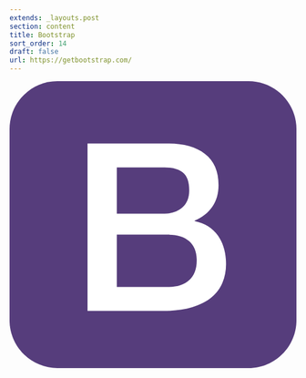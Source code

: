 ```yaml
---
extends: _layouts.post
section: content
title: Bootstrap
sort_order: 14
draft: false
url: https://getbootstrap.com/
---
```

<svg xmlns="http://www.w3.org/2000/svg" viewBox="0 0 612 612" height="612" width="612"><path fill="#563D7C" d="M612 510c0 56.1-45.9 102-102 102H102C45.9 612 0 566.1 0 510V102C0 45.9 45.9 0 102 0h408c56.1 0 102 45.9 102 102v408z"/><path fill="#FFF" d="M166.3 133h173.5c32 0 57.7 7.3 77 22s29 36.8 29 66.5c0 18-4.4 33.4-13.2 46.2-8.8 12.8-21.4 22.8-37.8 29.8v1c22 4.7 38.7 15.1 50 31.2 11.3 16.2 17 36.4 17 60.8 0 14-2.5 27.1-7.5 39.2-5 12.2-12.8 22.7-23.5 31.5s-24.3 15.8-41 21-36.5 7.8-59.5 7.8h-164V133zm62.5 149.5h102c15 0 27.5-4.2 37.5-12.8s15-20.8 15-36.8c0-18-4.5-30.7-13.5-38s-22-11-39-11h-102v98.6zm0 156.5h110.5c19 0 33.8-4.9 44.2-14.8 10.5-9.8 15.8-23.8 15.8-41.8 0-17.7-5.2-31.2-15.8-40.8s-25.2-14.2-44.2-14.2H228.8V439z"/></svg>
